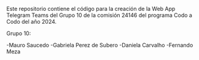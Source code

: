 Este repositorio contiene el código para la creación de la Web App Telegram Teams del Grupo 10 de la comisión 24146 del programa Codo a Codo del año 2024.

Grupo 10:

-Mauro Saucedo
-Gabriela Perez de Subero
-Daniela Carvalho
-Fernando Meza

